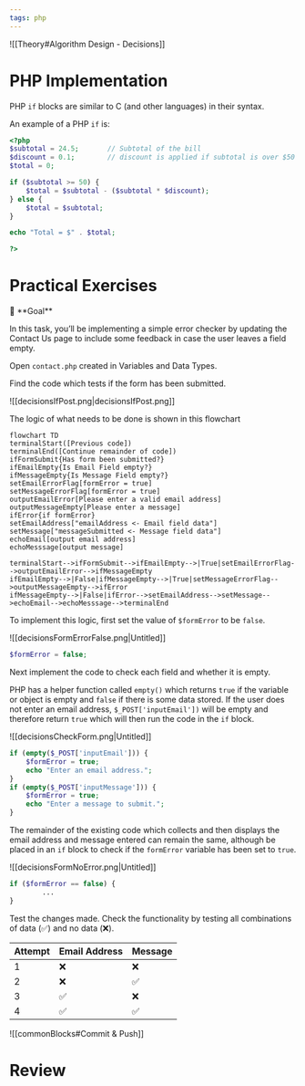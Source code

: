 ```yaml
---
tags: php
---
```

![[Theory#Algorithm Design - Decisions]]




# PHP Implementation

PHP `if` blocks are similar to C (and other languages) in their syntax.

An example of a PHP `if` is:

```php
<?php
$subtotal = 24.5;       // Subtotal of the bill
$discount = 0.1;        // discount is applied if subtotal is over $50
$total = 0;

if ($subtotal >= 50) {
	$total = $subtotal - ($subtotal * $discount);
} else {
	$total = $subtotal;
}

echo "Total = $" . $total;

?>
```

# Practical Exercises

<aside>
🏁 **Goal**

In this task, you’ll be implementing a simple error checker by updating the Contact Us page to include some feedback in case the user leaves a field empty.

</aside>

Open `contact.php` created in Variables and Data Types.

Find the code which tests if the form has been submitted.

![[decisionsIfPost.png|decisionsIfPost.png]]

The logic of what needs to be done is shown in this flowchart

```mermaid
flowchart TD
terminalStart([Previous code])
terminalEnd([Continue remainder of code])
ifFormSubmit{Has form been submitted?}
ifEmailEmpty{Is Email Field empty?}
ifMessageEmpty{Is Message Field empty?}
setEmailErrorFlag[formError = true]
setMessageErrorFlag[formError = true]
outputEmailError[Please enter a valid email address]
outputMessageEmpty[Please enter a message]
ifError{if formError}
setEmailAddress["emailAddress <- Email field data"]
setMessage["messageSubmitted <- Message field data"]
echoEmail[output email address]
echoMesssage[output message]

terminalStart-->ifFormSubmit-->ifEmailEmpty-->|True|setEmailErrorFlag-->outputEmailError-->ifMessageEmpty
ifEmailEmpty-->|False|ifMessageEmpty-->|True|setMessageErrorFlag-->outputMessageEmpty-->ifError
ifMessageEmpty-->|False|ifError-->setEmailAddress-->setMessage-->echoEmail-->echoMesssage-->terminalEnd
```

To implement this logic, first set the value of `$formError` to be `false`.

![[decisionsFormErrorFalse.png|Untitled]]

```php
$formError = false;
```

Next implement the code to check each field and whether it is empty.

PHP has a helper function called `empty()` which returns `true` if the variable or object is empty and `false` if there is some data stored. If the user does not enter an email address, `$_POST['inputEmail'])` will be empty and therefore return `true` which will then run the code in the `if` block.

![[decisionsCheckForm.png|Untitled]]

```php
if (empty($_POST['inputEmail'])) {
	$formError = true;
	echo "Enter an email address.";
}
if (empty($_POST['inputMessage'])) {
	$formError = true;
	echo "Enter a message to submit.";
}
```

The remainder of the existing code which collects and then displays the email address and message entered can remain the same, although be placed in an `if` block to check if the `formError` variable has been set to `true`.

![[decisionsFormNoError.png|Untitled]]

```php
if ($formError == false) {
		...
}
```

Test the changes made. Check the functionality by testing all combinations of data (✅) and no data (❌).

| Attempt | Email Address | Message |
| --- | --- | --- |
| 1 | ❌ | ❌ |
| 2 | ❌ | ✅ |
| 3 | ✅ | ❌ |
| 4 | ✅ | ✅ |

![[commonBlocks#Commit & Push]]

# Review
